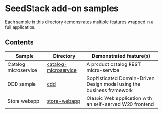 # SeedStack add-on samples

Each sample in this directory demonstrates multiple features wrapped in a full application.

## Contents

| Sample | Directory | Demonstrated feature(s) |
|---|---|---|
| Catalog microservice| [catalog-microservice](https://github.com/seedstack/samples/tree/master/addons/catalog-microservice) | A product catalog REST micro-service |
| DDD sample| [ddd](https://github.com/seedstack/samples/tree/master/addons/ddd) | Sophisticated Domain-Driven Design model using the business framework |
| Store webapp | [store-webapp](https://github.com/seedstack/samples/tree/master/addons/store-webapp) | Classic Web application with an self-served W20 frontend |
